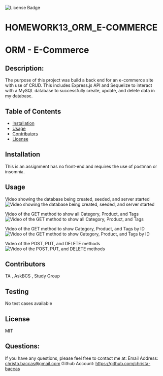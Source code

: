 ![License Badge](https://img.shields.io/badge/license-MIT-blue)
# HOMEWORK13_ORM_E-COMMERCE

# ORM - E-Commerce

## Description: 
 The purpose of this project was build a back end for an e-commerce site with use of CRUD. This includes Express.js API and Sequelize to interact with a MySQL database to successfully create, update, and delete data in my database.


## Table of Contents 

* [Installation](#installation)
* [Usage](#usage)
* [Contributors](#contributors)
* [License](#license)
  
## Installation 
This is an assignment has no front-end and requires the use of postman or insomnia.

## Usage 
Video showing the database being created, seeded, and server started
![Video showing the database being created, seeded, and server started](./Assets/1.gif)

Video of the GET method to show all Category, Product, and Tags
![Video of the GET method to show all Category, Product, and Tags](./Assets/2.gif)

Video of the GET method to show Category, Product, and Tags by ID
![Video of the GET method to show Category, Product, and Tags by ID](./Assets/3.gif)

Video of the POST, PUT, and DELETE methods
![Video of the POST, PUT, and DELETE methods](./Assets/4.gif)


## Contributors 
TA , AskBCS , Study Group

## Testing 
No test cases available


## License 
MIT 

## Questions: 
If you have any questions, please feel free to contact me at:
  Email Address: christa.baccas@gmail.com
  Github Account: https://github.com/christa-baccas

